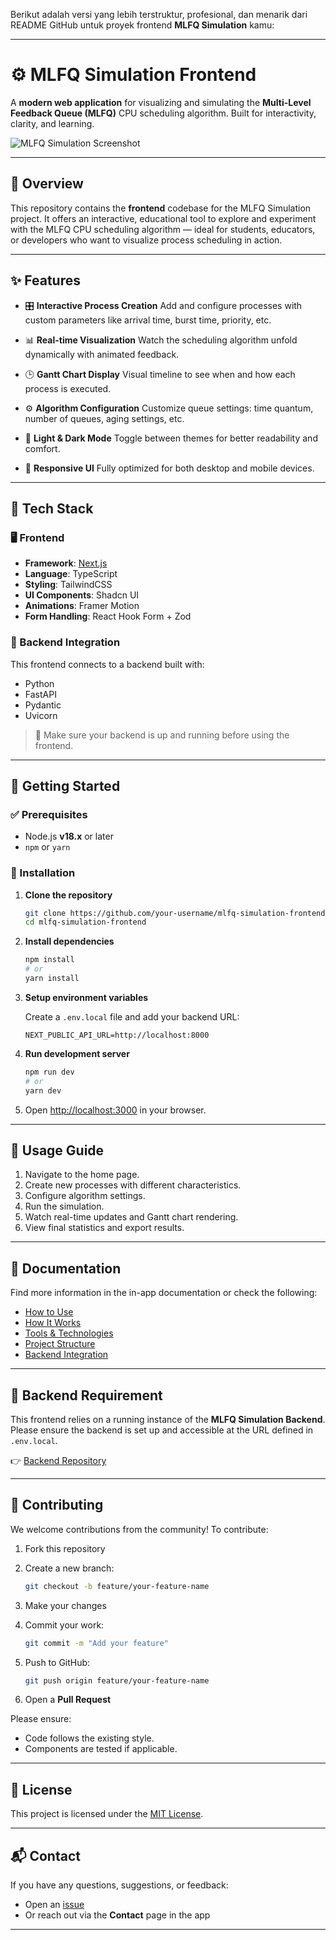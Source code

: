 Berikut adalah versi yang lebih terstruktur, profesional, dan menarik dari README GitHub untuk proyek frontend **MLFQ Simulation** kamu:

---

# ⚙️ MLFQ Simulation Frontend

A **modern web application** for visualizing and simulating the **Multi-Level Feedback Queue (MLFQ)** CPU scheduling algorithm. Built for interactivity, clarity, and learning.

![MLFQ Simulation Screenshot](/)

---

## 📌 Overview

This repository contains the **frontend** codebase for the MLFQ Simulation project. It offers an interactive, educational tool to explore and experiment with the MLFQ CPU scheduling algorithm — ideal for students, educators, or developers who want to visualize process scheduling in action.

---

## ✨ Features

* 🎛️ **Interactive Process Creation**
  Add and configure processes with custom parameters like arrival time, burst time, priority, etc.

* 📊 **Real-time Visualization**
  Watch the scheduling algorithm unfold dynamically with animated feedback.

* 🕒 **Gantt Chart Display**
  Visual timeline to see when and how each process is executed.

* ⚙️ **Algorithm Configuration**
  Customize queue settings: time quantum, number of queues, aging settings, etc.

* 🌙 **Light & Dark Mode**
  Toggle between themes for better readability and comfort.

* 📱 **Responsive UI**
  Fully optimized for both desktop and mobile devices.

---

## 🧰 Tech Stack

### 🖥️ Frontend

* **Framework**: [Next.js](https://nextjs.org/)
* **Language**: TypeScript
* **Styling**: TailwindCSS
* **UI Components**: Shadcn UI
* **Animations**: Framer Motion
* **Form Handling**: React Hook Form + Zod

### 🔗 Backend Integration

This frontend connects to a backend built with:

* Python
* FastAPI
* Pydantic
* Uvicorn

> 🔗 Make sure your backend is up and running before using the frontend.

---

## 🚀 Getting Started

### ✅ Prerequisites

* Node.js **v18.x** or later
* `npm` or `yarn`

### 🔧 Installation

1. **Clone the repository**

   ```bash
   git clone https://github.com/your-username/mlfq-simulation-frontend.git
   cd mlfq-simulation-frontend
   ```

2. **Install dependencies**

   ```bash
   npm install
   # or
   yarn install
   ```

3. **Setup environment variables**

   Create a `.env.local` file and add your backend URL:

   ```env
   NEXT_PUBLIC_API_URL=http://localhost:8000
   ```

4. **Run development server**

   ```bash
   npm run dev
   # or
   yarn dev
   ```

5. Open [http://localhost:3000](http://localhost:3000) in your browser.

---

## 🧪 Usage Guide

1. Navigate to the home page.
2. Create new processes with different characteristics.
3. Configure algorithm settings.
4. Run the simulation.
5. Watch real-time updates and Gantt chart rendering.
6. View final statistics and export results.

---

## 📖 Documentation

Find more information in the in-app documentation or check the following:

* [How to Use](#)
* [How It Works](#)
* [Tools & Technologies](#)
* [Project Structure](#)
* [Backend Integration](#)

---

## 🔌 Backend Requirement

This frontend relies on a running instance of the **MLFQ Simulation Backend**.
Please ensure the backend is set up and accessible at the URL defined in `.env.local`.

👉 [Backend Repository](#)

---

## 🤝 Contributing

We welcome contributions from the community! To contribute:

1. Fork this repository
2. Create a new branch:

   ```bash
   git checkout -b feature/your-feature-name
   ```
3. Make your changes
4. Commit your work:

   ```bash
   git commit -m "Add your feature"
   ```
5. Push to GitHub:

   ```bash
   git push origin feature/your-feature-name
   ```
6. Open a **Pull Request**

Please ensure:

* Code follows the existing style.
* Components are tested if applicable.

---

## 📄 License

This project is licensed under the [MIT License](./LICENSE).

---

## 📬 Contact

If you have any questions, suggestions, or feedback:

* Open an [issue](https://github.com/your-username/mlfq-simulation-frontend/issues)
* Or reach out via the **Contact** page in the app

---

